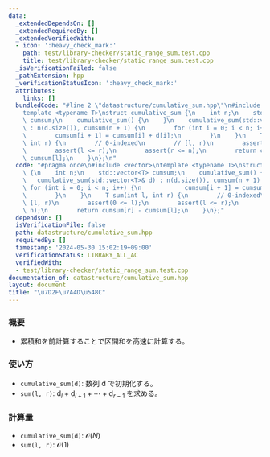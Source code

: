 ```yaml
---
data:
  _extendedDependsOn: []
  _extendedRequiredBy: []
  _extendedVerifiedWith:
  - icon: ':heavy_check_mark:'
    path: test/library-checker/static_range_sum.test.cpp
    title: test/library-checker/static_range_sum.test.cpp
  _isVerificationFailed: false
  _pathExtension: hpp
  _verificationStatusIcon: ':heavy_check_mark:'
  attributes:
    links: []
  bundledCode: "#line 2 \"datastructure/cumulative_sum.hpp\"\n#include <vector>\n\
    template <typename T>\nstruct cumulative_sum {\n    int n;\n    std::vector<T>\
    \ cumsum;\n    cumulative_sum() {\n    }\n    cumulative_sum(std::vector<T>& d)\
    \ : n(d.size()), cumsum(n + 1) {\n        for (int i = 0; i < n; i++) {\n    \
    \        cumsum[i + 1] = cumsum[i] + d[i];\n        }\n    }\n    T sum(int l,\
    \ int r) {\n        // 0-indexed\n        // [l, r)\n        assert(0 <= l);\n\
    \        assert(l <= r);\n        assert(r <= n);\n        return cumsum[r] -\
    \ cumsum[l];\n    }\n};\n"
  code: "#pragma once\n#include <vector>\ntemplate <typename T>\nstruct cumulative_sum\
    \ {\n    int n;\n    std::vector<T> cumsum;\n    cumulative_sum() {\n    }\n \
    \   cumulative_sum(std::vector<T>& d) : n(d.size()), cumsum(n + 1) {\n       \
    \ for (int i = 0; i < n; i++) {\n            cumsum[i + 1] = cumsum[i] + d[i];\n\
    \        }\n    }\n    T sum(int l, int r) {\n        // 0-indexed\n        //\
    \ [l, r)\n        assert(0 <= l);\n        assert(l <= r);\n        assert(r <=\
    \ n);\n        return cumsum[r] - cumsum[l];\n    }\n};"
  dependsOn: []
  isVerificationFile: false
  path: datastructure/cumulative_sum.hpp
  requiredBy: []
  timestamp: '2024-05-30 15:02:19+09:00'
  verificationStatus: LIBRARY_ALL_AC
  verifiedWith:
  - test/library-checker/static_range_sum.test.cpp
documentation_of: datastructure/cumulative_sum.hpp
layout: document
title: "\u7D2F\u7A4D\u548C"
---
```


### 概要
- 累積和を前計算することで区間和を高速に計算する。
  
### 使い方
- `cumulative_sum(d)`: 数列 $\mathrm d$ で初期化する。
- `sum(l, r)`: $\mathrm d_l + \mathrm d_{l+1} + \cdots +\mathrm d_{r-1}$ を求める。
  
### 計算量
- `cumulative_sum(d)`: $\mathcal O(N)$
- `sum(l, r)`: $\mathcal O(1)$